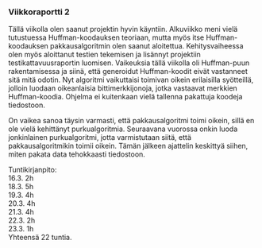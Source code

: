 ### Viikkoraportti 2

Tällä viikolla olen saanut projektin hyvin käyntiin. Alkuviikko meni vielä tutustuessa Huffman-koodauksen teoriaan,
mutta myös itse Huffman-koodauksen pakkausalgoritmin olen saanut aloitettua. Kehitysvaiheessa olen myös aloittanut testien tekemisen ja lisännyt projektiin testikattavuusraportin luomisen. Vaikeuksia tällä viikolla oli Huffman-puun rakentamisessa ja siinä, että generoidut Huffman-koodit eivät vastanneet sitä mitä odotin. Nyt algoritmi vaikuttaisi toimivan oikein erilaisilla syötteillä, jolloin luodaan oikeanlaisia bittimerkkijonoja, jotka vastaavat merkkien Huffman-koodia. Ohjelma ei kuitenkaan vielä tallenna pakattuja koodeja tiedostoon.

On vaikea sanoa täysin varmasti, että pakkausalgoritmi toimi oikein, sillä en ole vielä kehittänyt purkualgoritmia. Seuraavana vuorossa onkin luoda jonkinlainen purkualgoritmi, jotta varmistutaan siitä, että pakkausalgoritmikin toimii oikein.
Tämän jälkeen ajattelin keskittyä siihen, miten pakata data tehokkaasti tiedostoon.

Tuntikirjanpito: \
16.3. 2h \
18.3. 5h \
19.3. 4h \
20.3. 4h \
21.3. 4h \
22.3. 2h \
23.3. 1h \
Yhteensä 22 tuntia.